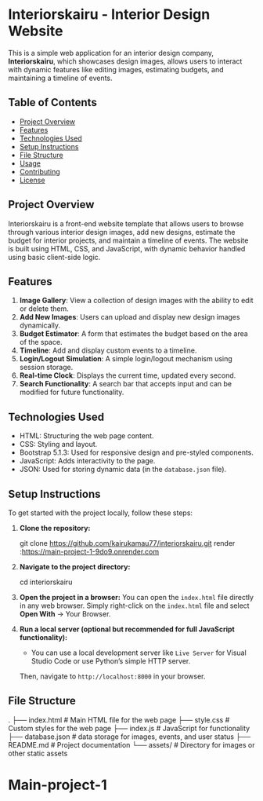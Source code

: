 # Interiorskairu - Interior Design Website

This is a simple web application for an interior design company, **Interiorskairu**, which showcases design images, allows users to interact with dynamic features like editing images, estimating budgets, and maintaining a timeline of events.

## Table of Contents

-  [Project Overview](#project-overview)
- [Features](#features)
- [Technologies Used](#technologies-used)
- [Setup Instructions](#setup-instructions)
- [File Structure](#file-structure)
- [Usage](#usage)
- [Contributing](#contributing)
- [License](#license)

## Project Overview

Interiorskairu is a front-end website template that allows users to browse through various interior design images, add new designs, estimate the budget for interior projects, and maintain a timeline of events. The website is built using HTML, CSS, and JavaScript, with dynamic behavior handled using basic client-side logic.

## Features

1. **Image Gallery**: View a collection of design images with the ability to edit or delete them.
2. **Add New Images**: Users can upload and display new design images dynamically.
3. **Budget Estimator**: A form that estimates the budget based on the area of the space.
4. **Timeline**: Add and display custom events to a timeline.
5. **Login/Logout Simulation**: A simple login/logout mechanism using session storage.
6. **Real-time Clock**: Displays the current time, updated every second.
7. **Search Functionality**: A search bar that accepts input and can be modified for future functionality.

## Technologies Used

- HTML: Structuring the web page content.
- CSS: Styling and layout.
- Bootstrap 5.1.3: Used for responsive design and pre-styled components.
- JavaScript: Adds interactivity to the page.
- JSON: Used for storing dynamic data (in the `database.json` file).

## Setup Instructions

To get started with the project locally, follow these steps:

1. **Clone the repository:**
    
    git clone https://github.com/kairukamau77/interiorskairu.git
   render :https://main-project-1-9do9.onrender.com
    

3. **Navigate to the project directory:**
    
    cd interiorskairu
    

4. **Open the project in a browser:**
    You can open the `index.html` file directly in any web browser. Simply right-click on the `index.html` file and select **Open With** -> Your Browser.

5. **Run a local server (optional but recommended for full JavaScript functionality):**
   - You can use a local development server like `Live Server` for Visual Studio Code or use Python’s simple HTTP server.
   
    

    Then, navigate to `http://localhost:8000` in your browser.

## File Structure


.
├── index.html             # Main HTML file for the web page
├── style.css              # Custom styles for the web page
├── index.js               # JavaScript for functionality
├── database.json          # data storage for images, events, and user status
├── README.md              # Project documentation 
└── assets/                # Directory for images or other static assets
# Main-project-1
